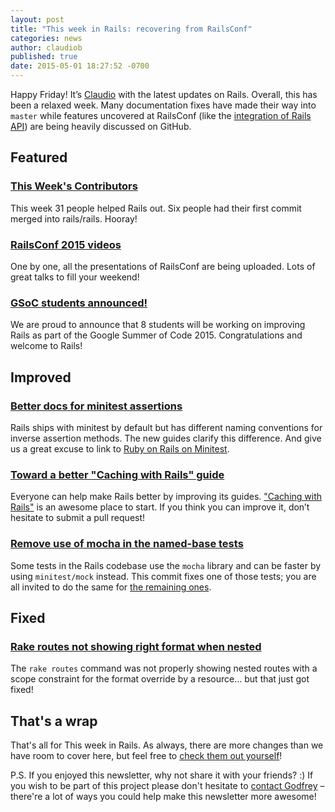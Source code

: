 ```yaml
---
layout: post
title: "This week in Rails: recovering from RailsConf"
categories: news
author: claudiob
published: true
date: 2015-05-01 18:27:52 -0700
---
```


Happy Friday! It’s [Claudio](https://claudiob.github.io) with the latest updates on Rails. Overall, this has been a relaxed week. Many documentation fixes have made their way into `master` while features uncovered at RailsConf (like the [integration of Rails API](https://github.com/rails/rails/pull/19832)) are being heavily discussed on GitHub.

## Featured

### [This Week's Contributors](http://contributors.rubyonrails.org/contributors/in-time-window/20150425-20150501)

This week 31 people helped Rails out. Six people had their first commit merged into rails/rails. Hooray!

### [RailsConf 2015 videos](http://confreaks.tv/events/railsconf2015)

One by one, all the presentations of RailsConf are being uploaded. Lots of great talks to fill your weekend!

### [GSoC students announced!](http://weblog.rubyonrails.org/2015/6/1/welcome-to-gsoc-15/)

We are proud to announce that 8 students will be working on improving Rails as part of the Google Summer of Code 2015. Congratulations and welcome to Rails!

## Improved

### [Better docs for minitest assertions](https://github.com/rails/rails/commit/a66a64aa2a82b755f754bd42b8a4a4697ac89f83)

Rails ships with minitest by default but has different naming conventions for inverse assertion methods. The new guides clarify this difference. And give us a great excuse to link to [Ruby on Rails on Minitest](https://www.youtube.com/watch?v=MA4jJNUG_dI).

### [Toward a better "Caching with Rails" guide](https://github.com/rails/rails/commit/ae5c5b2237ee4c1aae98a048c09b6a98bd352475)

Everyone can help make Rails better by improving its guides. ["Caching with Rails"](http://guides.rubyonrails.org/caching_with_rails.html) is an awesome place to start. If you think you can improve it, don’t hesitate to submit a pull request!

### [Remove use of mocha in the named-base tests](https://github.com/rails/rails/commit/3ca5ae57b517b7a5a8d07dff83703dcd1f199870)

Some tests in the Rails codebase use the `mocha` library and can be faster by using `minitest/mock` instead. This commit fixes one of those tests; you are all invited to do the same for [the remaining ones](https://github.com/rails/rails/search?utf8=%E2%9C%93&q=%22stop+using+mocha%22&type=Code).

## Fixed

### [Rake routes not showing right format when nested](https://github.com/rails/rails/issues/18373)

The `rake routes` command was not properly showing nested routes with a scope constraint for the format override by a resource… but that just got fixed!

## That's a wrap

That's all for This week in Rails. As always, there are more changes than we have room to cover here, but feel free to [check them out yourself](https://github.com/rails/rails)!

P.S. If you enjoyed this newsletter, why not share it with your friends? :) If you wish to be part of this project please don't hesitate to [contact Godfrey](mailto:godfrey@brewhouse.io) – there're a lot of ways you could help make this newsletter more awesome!

